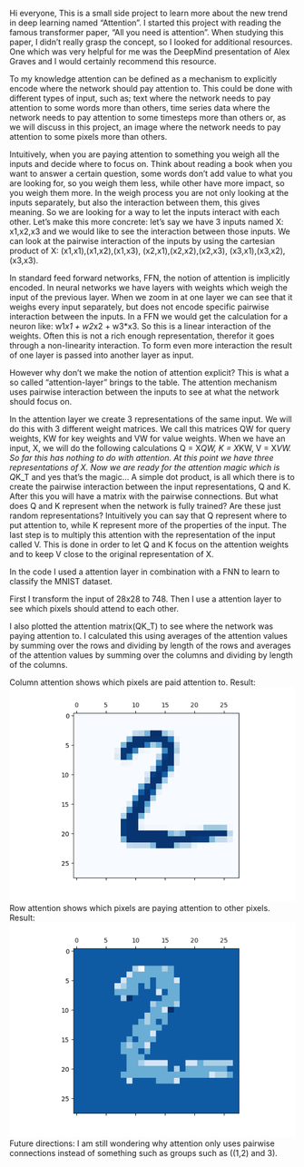 Hi everyone, 
This is a small side project to learn more about the new trend in deep learning named “Attention”. 
I started this project with reading the famous transformer paper, “All you need is attention”. When studying this paper, I didn’t really grasp the concept, so I looked for additional resources. 
One which was very helpful for me was the DeepMind presentation of Alex Graves and I would certainly recommend this resource. 

To my knowledge attention can be defined as a mechanism to explicitly encode where the network should pay attention to. 
This could be done with different types of input, such as; text where the network needs to pay attention to some words more than others,  time series data where the network needs to pay attention to some timesteps more than others or, as we will discuss in this project, an image where the network needs to pay attention to some pixels more than others.

Intuitively, when you are paying attention to something you weigh all the inputs and decide where to focus on. 
Think about reading a book when you want to answer a certain question, some words don’t add value to what you are looking for, so you weigh them less, while other have more impact, so you weigh them more.
In the weigh process you are not only looking at the inputs separately, but also the interaction between them, this gives meaning. 
So we are looking for a way to let the inputs interact with each other. 
Let’s make this more concrete: let’s say we have 3 inputs named X: x1,x2,x3 and we would like to see the interaction between those inputs. 
We can look at the pairwise interaction of the inputs by using the cartesian product of X: (x1,x1),(x1,x2),(x1,x3), (x2,x1),(x2,x2),(x2,x3), (x3,x1),(x3,x2),(x3,x3). 

In standard feed forward networks, FFN, the notion of attention is implicitly encoded. 
In neural networks we have layers with weights which weigh the input of the previous layer. 
When we zoom in at one layer we can see that it weighs every input separately, but does not encode specific pairwise interaction between the inputs. 
In a FFN we would get the calculation for a neuron like: w1*x1 + w2*x2 + w3*x3. So this is a linear interaction of the weights. 
Often this is not a rich enough representation, therefor it goes through a non-linearity interaction. 
To form even more interaction the result of one layer is passed into another layer as input. 

However why don’t we make the notion of attention explicit? This is what a so called “attention-layer” brings to the table. 
The attention mechanism uses pairwise interaction between the inputs to see at what the network should focus on. 

In the attention layer we create 3 representations of the same input.
We will do this with 3 different weight matrices. We call this matrices QW for query weights, KW for key weights and VW for value weights. 
When we have an input, X,  we will do the following calculations Q = X*QW, K = X*KW, V = X*VW. So far this has nothing to do with attention.
At this point we have three representations of X. 
Now we are ready for the attention magic which is Q*K_T and yes that’s the magic… A simple dot product, is all which there is to create the pairwise interaction between the input representations, Q and K. 
After this you will have a matrix with the pairwise connections. But what does Q and K represent when the network is fully trained? Are these just random representations? 
Intuitively you can say that Q represent where to put attention to, while K represent more of the properties of the input. 
The last step is to multiply this attention with the representation of the input called V. 
This is done in order to let Q and K focus on the attention weights and to keep V close to the original representation of X. 

In the code I used a attention layer in combination with a FNN to learn to classify the MNIST dataset. 

First I transform the input of 28x28 to 748. Then I use a attention layer to see which pixels should attend to each other. 

I also plotted the attention matrix(QK_T) to see where the network was paying attention to. 
I calculated this using averages of the attention values by summing over the rows and dividing by length of the rows and averages of the attention values by summing over the columns and dividing by length of the columns. 

Column attention shows which pixels are paid attention to. Result:
![Alt text](./ColumnAttention.png)<br>
Row attention shows which pixels are paying attention to other pixels. Result:
![Alt text](./RowAttention.png)<br>
Future directions: I am still wondering why attention only uses pairwise connections instead of something such as groups such as ((1,2) and 3).

   

